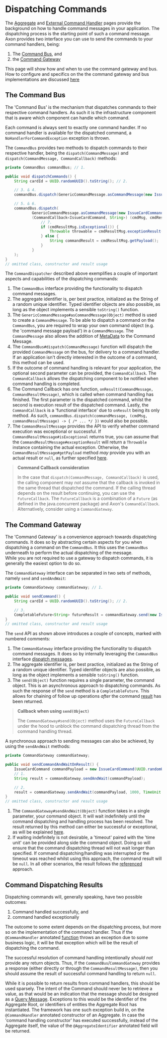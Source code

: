 # Dispatching Commands

The [Aggregate](aggregate.md) and [External Command Handler](external-command-handler.md)
 pages provide the background on how to handle command messages in your application.
The dispatching process is the starting point of such a command message.
Axon provides two interface you can use to send the commands to your command handlers, being:

1. The [Command Bus](#the-command-bus), and
2. the [Command Gateway](#the-command-gateway)

This page will show how and when to use the command gateway and bus.
How to configure and specifics on the the command gateway and bus implementations are discussed
 [here](../../configuring-infrastructure-components/command-processing/command-dispatching.md)

## The Command Bus

The 'Command Bus' is the mechanism that dispatches commands to their respective command handlers.
As such it is the infrastructure component that is aware which component can handle which command.
   
Each command is always sent to exactly one command handler. 
If no command handler is available for the dispatched command, a `NoHandlerForCommandException` exception is thrown. 

The `CommandBus` provides two methods to dispatch commands to their respective handler,
 being the `dispatch(CommandMessage)` and `dispatch(CommandMessage, CommandCallback)` methods:

```java
private CommandBus commandBus; // 1.

public void dispatchCommands() {
    String cardId = UUID.randomUUID().toString(); // 2.

    // 3. & 4.
    commandBus.dispatch(GenericCommandMessage.asCommandMessage(new IssueCardCommand(cardId, 100, "shopId")));

    // 5. & 6.
    commandBus.dispatch(
            GenericCommandMessage.asCommandMessage(new IssueCardCommand(cardId, 100, "shopId")),
            (CommandCallback<IssueCardCommand, String>) (cmdMsg, cmdResultMsg) -> {
                // 7.
                if (cmdResultMsg.isExceptional()) {
                    Throwable throwable = cmdResultMsg.exceptionResult();
                } else {
                    String commandResult = cmdResultMsg.getPayload();
                }
            }
    );
}
// omitted class, constructor and result usage 
```

The `CommandDispatcher` described above exemplifies a couple of important aspects and capabilities of the dispatching commands:

1. The `CommandBus` interface providing the functionality to dispatch command messages.
2. The aggregate identifier is, per best practice, initialized as the String of a random unique identifier.
Typed identifier objects are also possible, as long as the object implements a sensible `toString()` function.
3. The `GenericCommandMessage#asCommandMessage(Object)` method is used to create a `CommandMessage`. 
To be able to dispatch a command on the `CommandBus`,
 you are required to wrap your own command object (e.g. the 'command message payload') in a `CommandMessage`.
The `CommandMessage` also allows the addition of [MetaData](../../configuring-infrastructure-components/messaging-concepts/message-anatomy.md#metadata) to the Command Message.
4. The `CommandBus#dispatch(CommandMessage)` function will dispatch the provided `CommandMessage` on the bus,
 for delivery to a command handler. 
If an application isn't directly interested in the outcome of a command, this method can be used.
5. If the outcome of command handling is relevant for your application,
 the optional second parameter can be provided, the `CommandCallback`.
The `CommandCallback` allows the dispatching component to be notified when command handling is completed.
6. The Command Callback has one function, `onResult(CommandMessage, CommandResultMessage)`,
 which is called when command handling has finished. 
The first parameter is the dispatched command, whilst the second is execution result of the dispatched command.
Lastly, the `CommandCallback` is a 'functional interface' due to `onResult` being its only method.
As such, `commandBus.dispatch(commandMessage, (cmdMsg, commandResultMessage) -> { /* ... */ })` would also be possible.
7. The `CommandResultMessage` provides the API to verify whether command execution was exceptional or successful. 
If `CommandResultMessage#isExceptional` returns true,
 you can assume that the `CommandResultMessage#exceptionResult` will return a `Throwable` instance containing the actual exception.
Otherwise, the `CommandResultMessage#getPayload` method _may_ provide you with an actual result or `null`,
 as further specified [here](#command-dispatching-results).     

> **Command Callback consideration**
>
> In the case that `dispatch(CommandMessage, CommandCallback)` is used,
 the calling component may _not_ assume that the callback is invoked in the same thread that dispatched the command. 
> If the calling thread depends on the result before continuing, you can use the `FutureCallback`. 
> The `FutureCallback` is a combination of a `Future` \(as defined in the java.concurrent package\) and Axon's `CommandCallback`. 
> Alternatively, consider using a `CommandGateway`.

## The Command Gateway

The 'Command Gateway' is a convenience approach towards dispatching commands.
It does so by abstracting certain aspects for you when dispatching a command on the `CommandBus`.
It this uses the `CommandBus` underneath to perform the actual dispatching of the message.  
While you are not required to use a gateway to dispatch commands, it is generally the easiest option to do so.

The `CommandGateway` interface can be separated in two sets of methods, namely `send` and `sendAndWait`:

```java
private CommandGateway commandGateway; // 1.

public void sendCommand() {
    String cardId = UUID.randomUUID().toString(); // 2.

    // 3.
    CompletableFuture<String> futureResult = commandGateway.send(new IssueCardCommand(cardId, 100, "shopId"));
}
// omitted class, constructor and result usage
```

The `send` API as shown above introduces a couple of concepts, marked with numbered comments:

1. The `CommandGateway` interface providing the functionality to dispatch command messages. 
It does so by internally leveraging the `CommandBus` interface [dispatch messages](#the-command-bus).
2. The aggregate identifier is, per best practice, initialized as the String of a random unique identifier.
Typed identifier objects are also possible, as long as the object implements a sensible `toString()` function.
3. The `send(Object)` function requires a single parameter, the command object.
This is an asynchronous approach to dispatching commands.
As such the response of the `send` method is a `CompletableFuture`.
This allows for chaining of follow up operations _after_ the command [result](#command-dispatching-results) has been returned.

> **Callback when using `send(Object)`**
>
> The `CommandGateway#send(Object)` method uses the `FutureCallback` under the hood to unblock the command dispatching 
 thread from the command handling thread. 

A synchronous approach to sending messages can also be achieved, by using the `sendAndWait` methods:

```java
private CommandGateway commandGateway;

public void sendCommandAndWaitOnResult() {
    IssueCardCommand commandPayload = new IssueCardCommand(UUID.randomUUID().toString(), 100, "shopId");
    // 1.
    String result = commandGateway.sendAndWait(commandPayload);

    // 2.
    result = commandGateway.sendAndWait(commandPayload, 1000, TimeUnit.MILLISECONDS);
}
// omitted class, constructor and result usage
```

1. The `CommandGateway#sendAndWait(Object)` function takes in a single parameter, your command object.
It will wait indefinitely until the command dispatching and handling process has been resolved.
The result returned by this method can either be successful or exceptional,
 as will be explained [here](#command-dispatching-results).
2. If waiting indefinitely is not desirable, a 'timeout' paired with the 'time unit' can be provided along side the command object.
Doing so will ensure that the command dispatching thread will not wait longer than specified. 
If command dispatching/handling was interrupted or the timeout was reached whilst using this approach,
 the command result will be `null`. 
In all other scenarios, the result follows the [referenced](#command-dispatching-results) approach.

## Command Dispatching Results

Dispatching commands will, generally speaking, have two possible outcomes:

1. Command handled successfully, and
2. command handled exceptionally

The outcome to some extent depends on the dispatching process, but more so on the implementation of the command handler.
Thus if the `@CommandHandler` annotated [function](aggregate.md#handling-commands-in-an-aggregate) 
 throws an exception due to some business logic, it will be that exception which will be the result of dispatching the command.  

The successful resolution of command handling intentionally _should not_ provide any return objects.
Thus, if the `CommandBus`/`CommandGateway` provides a response (either directly or through the `CommandResultMessage)`, 
 then you should assume the result of successful command handling to return `null`.

While it is possible to return results from command handlers, this should be used sparsely. 
The intent of the Command should never be to retrieve a value,
 as that would be an indication that the message should be designed as a [Query Message](../query-handling/query-handling.md).
Exceptions to this would be the identifier of the Aggregate Root, or identifiers of entities the Aggregate Root has instantiated.
The framework has one such exception build in, on the `@CommandHandler` annotated constructor of an Aggregate.
In case the 'command handling constructor' has executed successfully, instead of the Aggregate itself,
 the value of the `@AggregateIdentifier` annotated field will be returned. 
